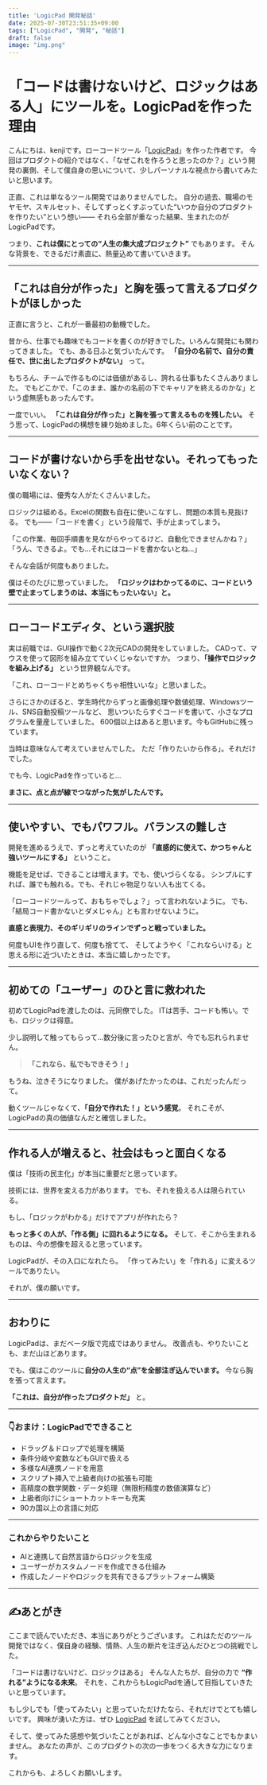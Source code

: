 ```yaml
---
title: 'LogicPad 開発秘話'
date: 2025-07-30T23:51:35+09:00
tags: ["LogicPad", "開発", "秘話"]
draft: false
image: "img.png"
---
```


# 「コードは書けないけど、ロジックはある人」にツールを。LogicPadを作った理由

こんにちは、kenjiです。ローコードツール「[LogicPad](https://logicpad.org)」を作った作者です。
今回はプロダクトの紹介ではなく、「なぜこれを作ろうと思ったのか？」という開発の裏側、そして僕自身の思いについて、少しパーソナルな視点から書いてみたいと思います。

正直、これは単なるツール開発ではありませんでした。
自分の過去、職場のモヤモヤ、スキルセット、そしてずっとくすぶっていた“いつか自分のプロダクトを作りたい”という想い――
それら全部が重なった結果、生まれたのがLogicPadです。

つまり、**これは僕にとっての“人生の集大成プロジェクト”** でもあります。
そんな背景を、できるだけ素直に、熱量込めて書いていきます。

---

## 「これは自分が作った」と胸を張って言えるプロダクトがほしかった

正直に言うと、これが一番最初の動機でした。

昔から、仕事でも趣味でもコードを書くのが好きでした。いろんな開発にも関わってきました。
でも、ある日ふと気づいたんです。
**「自分の名前で、自分の責任で、世に出したプロダクトがない」** って。

もちろん、チームで作るものには価値があるし、誇れる仕事もたくさんありました。
でもどこかで、「このまま、誰かの名前の下でキャリアを終えるのかな」という虚無感もあったんです。

一度でいい。
**「これは自分が作った」と胸を張って言えるものを残したい。**
そう思って、LogicPadの構想を練り始めました。6年くらい前のことです。

---

## コードが書けないから手を出せない。それってもったいなくない？

僕の職場には、優秀な人がたくさんいました。

ロジックは組める。Excelの関数も自在に使いこなすし、問題の本質も見抜ける。
でも――「コードを書く」という段階で、手が止まってしまう。

「この作業、毎回手順書を見ながらやってるけど、自動化できませんかね？」
「うん、できるよ。でも…それにはコードを書かないとね…」

そんな会話が何度もありました。

僕はそのたびに思っていました。
**「ロジックはわかってるのに、コードという壁で止まってしまうのは、本当にもったいない」と。**

---

## ローコードエディタ、という選択肢

実は前職では、GUI操作で動く2次元CADの開発をしていました。
CADって、マウスを使って図形を組み立てていくじゃないですか。
つまり、**「操作でロジックを組み上げる」** という世界観なんです。

「これ、ローコードとめちゃくちゃ相性いいな」と思いました。

さらにさかのぼると、学生時代からずっと画像処理や数値処理、Windowsツール、SNS自動投稿ツールなど、
思いついたらすぐコードを書いて、小さなプログラムを量産していました。
600個以上はあると思います。今もGitHubに残っています。

当時は意味なんて考えていませんでした。
ただ「作りたいから作る」。それだけでした。

でも今、LogicPadを作っていると…

**まさに、点と点が線でつながった気がしたんです。**

---

## 使いやすい、でもパワフル。バランスの難しさ

開発を進めるうえで、ずっと考えていたのが
**「直感的に使えて、かつちゃんと強いツールにする」** ということ。

機能を足せば、できることは増えます。でも、使いづらくなる。
シンプルにすれば、誰でも触れる。でも、それじゃ物足りない人も出てくる。

「ローコードツールって、おもちゃでしょ？」って言われないように。
でも、「結局コード書かないとダメじゃん」とも言わせないように。

**直感と表現力、そのギリギリのラインでずっと戦っていました。**

何度もUIを作り直して、何度も捨てて、
そしてようやく「これならいける」と思える形に近づいたときは、本当に嬉しかったです。

---

## 初めての「ユーザー」のひと言に救われた

初めてLogicPadを渡したのは、元同僚でした。
ITは苦手、コードも怖い。でも、ロジックは得意。

少し説明して触ってもらって…数分後に言ったひと言が、今でも忘れられません。

> **「これなら、私でもできそう！」**

もうね、泣きそうになりました。
僕があげたかったのは、これだったんだって。

動くツールじゃなくて、**「自分で作れた！」という感覚**。
それこそが、LogicPadの真の価値なんだと確信しました。

---

## 作れる人が増えると、社会はもっと面白くなる

僕は「技術の民主化」が本当に重要だと思っています。

技術には、世界を変える力があります。
でも、それを扱える人は限られている。

もし、「ロジックがわかる」だけでアプリが作れたら？

**もっと多くの人が、「作る側」に回れるようになる。**
そして、そこから生まれるものは、今の想像を超えると思っています。

LogicPadが、その入口になれたら。
「作ってみたい」を「作れる」に変えるツールでありたい。

それが、僕の願いです。

---

## おわりに

LogicPadは、まだベータ版で完成ではありません。
改善点も、やりたいことも、まだ山ほどあります。

でも、僕はこのツールに**自分の人生の“点”を全部注ぎ込んでいます。**
今なら胸を張って言えます。

**「これは、自分が作ったプロダクトだ」** と。

---

### 👇おまけ：LogicPadでできること

* ドラッグ＆ドロップで処理を構築
* 条件分岐や変数などもGUIで扱える
* 多様なAI連携ノードを用意
* スクリプト挿入で上級者向けの拡張も可能
* 高精度の数学関数・データ処理（無限桁精度の数値演算など）
* 上級者向けにショートカットキーも充実
* 90カ国以上の言語に対応

---

### これからやりたいこと

* AIと連携して自然言語からロジックを生成
* ユーザーがカスタムノードを作成できる仕組み
* 作成したノードやロジックを共有できるプラットフォーム構築

---

## ✍️あとがき

ここまで読んでいただき、本当にありがとうございます。
これはただのツール開発ではなく、僕自身の経験、情熱、人生の断片を注ぎ込んだひとつの挑戦でした。

「コードは書けないけど、ロジックはある」
そんな人たちが、自分の力で **“作れる”ようになる未来**。
それを、これからもLogicPadを通して目指していきたいと思っています。

もし少しでも「使ってみたい」と思っていただけたなら、それだけでとても嬉しいです。
興味が湧いた方は、ぜひ [LogicPad](https://logicpad.org) を試してみてください。

そして、使ってみた感想や気づいたことがあれば、どんな小さなことでもかまいません。
あなたの声が、このプロダクトの次の一歩をつくる大きな力になります。

これからも、よろしくお願いします。
